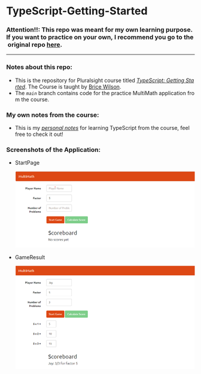 # TypeScript-Getting-Started

### Attention!!: This repo was meant for my own learning purpose. If you want to practice on your own, I recommend you go to the original repo [here](https://github.com/bricewilson/TypeScript-Getting-Started/).

---

### Notes about this repo:

- This is the repository for Pluralsight course titled *[TypeScript: Getting Started](https://app.pluralsight.com/library/courses/typescript-getting-started/table-of-contents)*. The Course is taught by [Brice Wilson](https://github.com/bricewilson).
- The *`main`* branch contains code for the practice MultiMath application from the course.

### My own notes from the course:

- This is my [*personal notes*](https://github.com/jayzhou125/TypeScript-Getting-Started/tree/main/Personal%20Notes) for learning TypeScript from the course, feel free to check it out! 

### Screenshots of the Application:
- StartPage

    ![startpage](MultiMath1.png)

- GameResult
    
    ![gameresult](MultiMath3.png)
